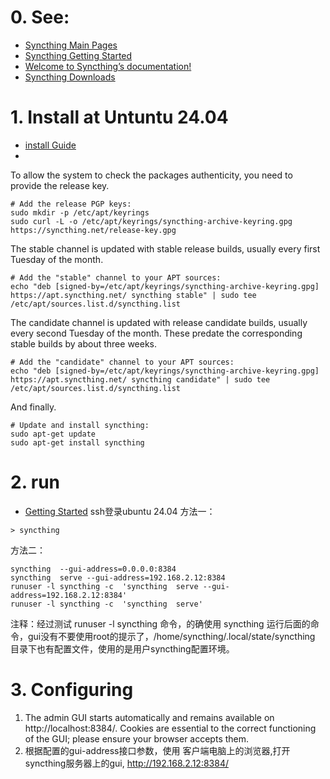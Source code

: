 # 0. See:
- [Syncthing Main Pages](https://syncthing.net/)
- [Syncthing Getting Started](https://docs.syncthing.net/intro/getting-started.html)
- [Welcome to Syncthing’s documentation!](https://docs.syncthing.net/)
- [Syncthing Downloads](https://syncthing.net/downloads/)

# 1. Install at Untuntu 24.04 
  - [install Guide](https://apt.syncthing.net/)
  - 

To allow the system to check the packages authenticity, you need to provide the release key.
```
# Add the release PGP keys:
sudo mkdir -p /etc/apt/keyrings
sudo curl -L -o /etc/apt/keyrings/syncthing-archive-keyring.gpg https://syncthing.net/release-key.gpg
```
The stable channel is updated with stable release builds, usually every first Tuesday of the month.
```
# Add the "stable" channel to your APT sources:
echo "deb [signed-by=/etc/apt/keyrings/syncthing-archive-keyring.gpg] https://apt.syncthing.net/ syncthing stable" | sudo tee /etc/apt/sources.list.d/syncthing.list
```
The candidate channel is updated with release candidate builds, usually every second Tuesday of the month. These predate the corresponding stable builds by about three weeks.
```
# Add the "candidate" channel to your APT sources:
echo "deb [signed-by=/etc/apt/keyrings/syncthing-archive-keyring.gpg] https://apt.syncthing.net/ syncthing candidate" | sudo tee /etc/apt/sources.list.d/syncthing.list
```
And finally.
```
# Update and install syncthing:
sudo apt-get update
sudo apt-get install syncthing
```

# 2. run
- [Getting Started](https://docs.syncthing.net/intro/getting-started.html#)
ssh登录ubuntu 24.04
方法一：
```
> syncthing
```

方法二：
```
syncthing  --gui-address=0.0.0.0:8384
syncthing  serve --gui-address=192.168.2.12:8384
runuser -l syncthing -c  'syncthing  serve --gui-address=192.168.2.12:8384'
runuser -l syncthing -c  'syncthing  serve'
```
注释：经过测试 runuser -l syncthing 命令，的确使用 syncthing 运行后面的命令，gui没有不要使用root的提示了，/home/syncthing/.local/state/syncthing 目录下也有配置文件，使用的是用户syncthing配置环境。

# 3. Configuring
1. The admin GUI starts automatically and remains available on http://localhost:8384/. Cookies are essential to the correct functioning of the GUI; please ensure your browser accepts them. 
2. 根据配置的gui-address接口参数，使用 客户端电脑上的浏览器,打开syncthing服务器上的gui,  http://192.168.2.12:8384/

